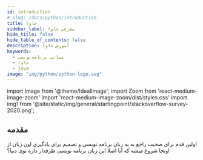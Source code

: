 ```yaml
---
id: introduction
# slug: /docs/python/introduction
title: جاوا
sidebar_label: معرفی جاوا
hide_title: false
hide_table_of_contents: false
description: آموزش جاوا
keywords:
  - مبانی برنامه‌نویسی
  - جاوا
  - java
image: "img/python/python-logo.svg"
---
```


import Image from '@theme/IdealImage';
import Zoom from 'react-medium-image-zoom'
import 'react-medium-image-zoom/dist/styles.css'
import img1 from '@site/static/img/general/startingpoint/stackoverflow-survey-2020.png';

## **مقدمه**

اولین قدم برای صحبت راجع به یه زبان برنامه نویسی و تصمیم برای یادگیری اون زبان از اونجا شروع میشه که آیا اصلا این زبان برنامه نویسی طرفدار داره توی دنیا؟
